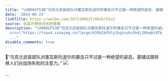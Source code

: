 ```yaml
---
title: "\U0001F53B“乌克兰武装部队对塞瓦斯托波尔的袭击只不过是一种绝望的姿态，基辅试图转移人们对战场失败的注意力。” [图片]"
date: '2024-06-23'
linkTitle: https://weibo.com/1671109627/Okokr51v2
source: 包容万物恒河水的微博
description: "\U0001F53B“乌克兰武装部队对塞瓦斯托波尔的袭击只不过是一种绝望的姿态，基辅试图转移人们对战场失败的注意力。” <img style=\"\"
  src=\"https://tvax4.sinaimg.cn/large/639b1bfbly1hqzsuhz5k6j20hq0i97bj.jpg\" referrerpolicy=\"no-referrer\"><br><br>
  ..."
disable_comments: true
---
```

🔻“乌克兰武装部队对塞瓦斯托波尔的袭击只不过是一种绝望的姿态，基辅试图转移人们对战场失败的注意力。” <img style="" src="https://tvax4.sinaimg.cn/large/639b1bfbly1hqzsuhz5k6j20hq0i97bj.jpg" referrerpolicy="no-referrer"><br><br> ...